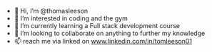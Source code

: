- 👋 Hi, I’m @thomasleeson
- 👀 I’m interested in coding and the gym
- 🌱 I’m currently learning a Full stack development course
- 💞️ I’m looking to collaborate on anything to further my knowledge
- 📫 reach me via linked on www.linkedin.com/in/tomleeson01

<!---
thomasleeson/thomasleeson is a ✨ special ✨ repository because its `README.md` (this file) appears on your GitHub profile.
You can click the Preview link to take a look at your changes.
--->
